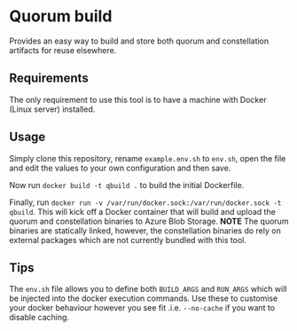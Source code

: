 # Quorum build
Provides an easy way to build and store both quorum and constellation artifacts for reuse elsewhere.

## Requirements
The only requirement to use this tool is to have a machine with Docker (Linux server) installed.

## Usage
Simply clone this repository, rename `example.env.sh` to `env.sh`, open the file and edit the values to your own configuration and then save.

Now run `docker build -t qbuild .` to build the initial Dockerfile.

Finally, run `docker run -v /var/run/docker.sock:/var/run/docker.sock -t qbuild`. This will kick off a Docker container that will build and upload the quorum and constellation binaries to Azure Blob Storage. **NOTE** The quorum binaries are statically linked, however, the constellation binaries do rely on external packages which are not currently bundled with this tool.

## Tips
The `env.sh` file allows you to define both `BUILD_ARGS` and `RUN_ARGS` which will be injected into the docker execution commands. Use these to customise your docker behaviour however you see fit .i.e. `--no-cache` if you want to disable caching.